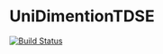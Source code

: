 # UniDimentionTDSE

[![Build Status](https://github.com/KMarmorat/UniDimentionTDSE.jl/actions/workflows/CI.yml/badge.svg?branch=main)](https://github.com/KMarmorat/UniDimentionTDSE.jl/actions/workflows/CI.yml?query=branch%3Amain)
